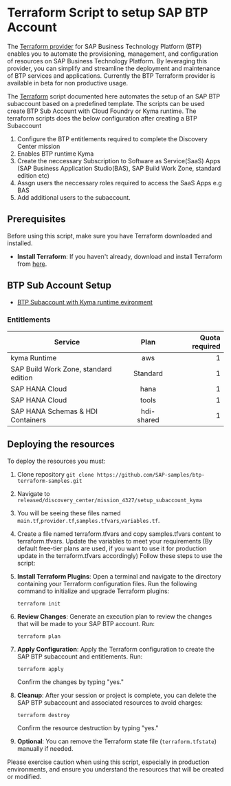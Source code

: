 # Terraform Script to setup SAP BTP Account 
The [Terraform provider](https://registry.terraform.io/providers/SAP/btp/latest) for SAP Business Technology Platform (BTP) enables you to automate the provisioning, management, and configuration of resources on SAP Business Technology Platform. By leveraging this provider, you can simplify and streamline the deployment and maintenance of BTP services and applications. Currently the BTP Terraform provider is available in beta for non productive usage. 

The [Terraform](https://www.terraform.io/) script  documented here automates the setup of an SAP BTP subaccount based on a predefined template. The scripts can be used create BTP Sub Account with Cloud Foundry or Kyma runtime. The terraform scripts does the below configuration after creating a BTP Subaccount

1. Configure the BTP entitlements required to complete the Discovery Center mission
2. Enables BTP runtime Kyma
3. Create the neccessary Subscription to Software as Service(SaaS) Apps (SAP Business Application Studio(BAS), SAP Build Work Zone, standard edition etc)
4. Assgn users the neccessary roles required to access the SaaS Apps e.g BAS
5. Add additional users to the subaccount.

## Prerequisites

Before using this script, make sure you have Terraform downloaded and installed.

- **Install Terraform**: If you haven't already, download and install Terraform from [here](https://www.terraform.io/downloads.html).

## BTP Sub Account Setup

- [BTP Subaccount with Kyma runtime evironment](#btp-subaccount-with-kyma-runtime-evironment)

 ### Entitlements

| Service     |      Plan      |  Quota required |
| ------------- | :-----------: | ----: |
| kyma Runtime     | aws | 1 |
| SAP Build Work Zone, standard edition    |  Standard    |   1 |
| SAP HANA Cloud |   hana    |    1 |
| SAP HANA Cloud |   tools   |    1 |
| SAP HANA Schemas & HDI Containers |   hdi-shared   |    1 |

## Deploying the resources

To deploy the resources you must:
1. Clone repository `git clone https://github.com/SAP-samples/btp-terraform-samples.git`
2. Navigate to `released/discovery_center/mission_4327/setup_subaccount_kyma`
3. You will be seeing these files named `main.tf`,`provider.tf`,`samples.tfvars`,`variables.tf`.
4. Create a file named terraform.tfvars and copy samples.tfvars content to terraform.tfvars. Update the variables to meet your requirements (By default free-tier plans are used, if you want to use it for production update in the terraform.tfvars accordingly) Follow these steps to use the script:
5. **Install Terraform Plugins**: Open a terminal and navigate to the directory containing your Terraform configuration files. Run the following command to initialize and upgrade Terraform plugins:

    ```shell
    terraform init
    ```

6. **Review Changes**: Generate an execution plan to review the changes that will be made to your SAP BTP account. Run:

    ```shell
    terraform plan
    ```

7. **Apply Configuration**: Apply the Terraform configuration to create the SAP BTP subaccount and entitlements. Run:

    ```shell
    terraform apply
    ```

    Confirm the changes by typing "yes."

8. **Cleanup**: After your session or project is complete, you can delete the SAP BTP subaccount and associated resources to avoid charges:

    ```shell
    terraform destroy
    ```

    Confirm the resource destruction by typing "yes."

9. **Optional**: You can remove the Terraform state file (`terraform.tfstate`) manually if needed.

Please exercise caution when using this script, especially in production environments, and ensure you understand the resources that will be created or modified.

